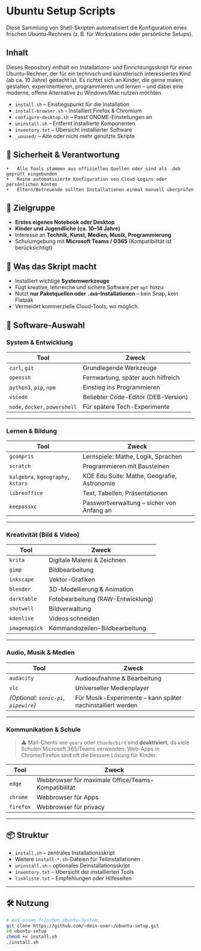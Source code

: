 # Ubuntu Setup Scripts

Diese Sammlung von Shell-Skripten automatisiert die Konfiguration eines frischen Ubuntu-Rechners (z. B. für Workstations oder persönliche Setups).

## Inhalt

Dieses Repository enthält ein Installations- und Einrichtungsskript für einen Ubuntu-Rechner, der für ein technisch und künstlerisch interessiertes Kind (ab ca. 10 Jahre) gedacht ist. Es richtet sich an Kinder, die gerne malen, gestalten, experimentieren, programmieren und lernen – und dabei eine moderne, offene Alternative zu Windows/Mac nutzen möchten.

- `install.sh` – Einstiegspunkt für die Installation
- `install-browser.sh` – Installiert Firefox & Chromium
- `configure-desktop.sh` – Passt GNOME-Einstellungen an
- `uninstall.sh` – Entfernt installierte Komponenten
- `inventory.txt` – Übersicht installierter Software
- `_unused/` – Alte oder nicht mehr genutzte Skripte


## 🔐 Sicherheit & Verantwortung
	•	Alle Tools stammen aus offiziellen Quellen oder sind als .deb geprüft eingebunden
	•	Keine automatisierte Konfiguration von Cloud-Logins oder persönlichen Konten
	•	Eltern/Betreuende sollten Installationen einmal manuell überprüfen



## 🎯 Zielgruppe

- **Erstes eigenes Notebook oder Desktop**
- **Kinder und Jugendliche (ca. 10–14 Jahre)**
- Interesse an **Technik, Kunst, Medien, Musik, Programmierung**
- Schulumgebung mit **Microsoft Teams / O365** (Kompatibilität ist berücksichtigt)

## 🔧 Was das Skript macht

- Installiert wichtige **Systemwerkzeuge**
- Fügt kreative, lehrreiche und sichere Software per `apt` hinzu
- Nutzt **nur Paketquellen oder `.deb`-Installationen** – kein Snap, kein Flatpak
- Vermeidet kommerzielle Cloud-Tools, wo möglich.

## 🧩 Software-Auswahl

### System & Entwicklung
| Tool            | Zweck                          |
|----------------|---------------------------------|
| `curl`, `git`  | Grundlegende Werkzeuge          |
| `openssh`      | Fernwartung, später auch hilfreich |
| `python3`, `pip`, `npm` | Einstieg ins Programmieren |
| `vscode`       | Beliebter Code-Editor (DEB-Version) |
| `node`, `docker`, `powershell` | Für spätere Tech-Experimente |

---

### Lernen & Bildung
| Tool              | Zweck                           |
|------------------|----------------------------------|
| `gcompris`        | Lernspiele: Mathe, Logik, Sprachen |
| `scratch`         | Programmieren mit Bausteinen    |
| `kalgebra`, `kgeography`, `kstars` | KDE Edu Suite: Mathe, Geografie, Astronomie |
| `libreoffice`     | Text, Tabellen, Präsentationen  |
| `keepassxc`       | Passwortverwaltung – sicher von Anfang an |

---

### Kreativität (Bild & Video)
| Tool         | Zweck                                |
|--------------|---------------------------------------|
| `krita`      | Digitale Malerei & Zeichnen           |
| `gimp`       | Bildbearbeitung                       |
| `inkscape`   | Vektor-Grafiken                       |
| `blender`    | 3D-Modellierung & Animation           |
| `darktable`  | Fotobearbeitung (RAW-Entwicklung)     |
| `shotwell`   | Bildverwaltung                        |
| `kdenlive`   | Videos schneiden                      |
| `imagemagick`| Kommandozeilen-Bildbearbeitung        |

---

### Audio, Musik & Medien
| Tool        | Zweck                                |
|-------------|---------------------------------------|
| `audacity`  | Audioaufnahme & Bearbeitung           |
| `vlc`       | Universeller Medienplayer             |
| *(Optional: `sonic-pi`, `pipewire`)* | Für Musik-Experimente – kann später nachinstalliert werden |

---

### Kommunikation & Schule

> ⚠️ Mail-Clients wie `geary` oder `thunderbird` sind **deaktiviert**, da viele Schulen Microsoft 365/Teams verwenden. Web-Apps in Chrome/Firefox sind oft die bessere Lösung für Kinder.

| Tool        | Zweck                                 |
|-------------|----------------------------------------|
| `edge`    | Webbrowser für maximale Office/Teams-Kompatibilität |
| `chrome`    | Webbrowser für Apps |
| `firefox`    | Webbrowser für privacy|

---

## 📦 Struktur

- `install.sh` – zentrales Installationsskript
- Weitere `install-*.sh`-Dateien für Teilinstallationen
- `uninstall.sh` – optionales Deinstallationsskript
- `inventory.txt` – Übersicht der installierten Tools
- `linkliste.txt` – Empfehlungen oder Hilfeseiten

---

## 🛠️ Nutzung

```bash
# Auf einem frischen Ubuntu-System:
git clone https://github.com/<dein-user>/ubuntu-setup.git
cd ubuntu-setup
chmod +x install.sh
./install.sh